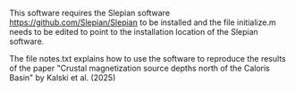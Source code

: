 This software requires the Slepian software https://github.com/Slepian/Slepian to be installed and the file initialize.m needs to be edited to point to the installation location of the Slepian software.

The file notes.txt explains how to use the software to reproduce the results of the paper "Crustal magnetization source depths north of the Caloris Basin" by Kalski et al. (2025)
